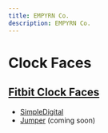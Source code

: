 ```yaml
---
title: EMPYRN Co.
description: EMPYRN Co.
---
```


# Clock Faces
## [Fitbit Clock Faces](http://clocks.empyrn.co)
- [SimpleDigital](https://gallery.fitbit.com/details/a2573b74-3ab8-4d91-9ed3-cfcb9f02810d)
- [Jumper]() (coming soon)
